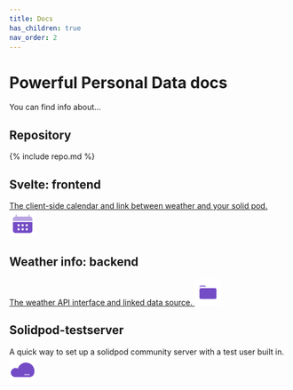 ```yaml
---
title: Docs
has_children: true
nav_order: 2
---
```


# Powerful Personal Data docs

You can find info about...

## Repository
{% include repo.md %}

## Svelte: frontend
[
    The client-side calendar and link between weather and your solid pod.
    ![Icon of a calendar to link to Svelte](../assets/icons/Calendar-Duotone.svg) 
](svelte-frontend/)

<!-- Back-end -->
## Weather info: backend
[
    The weather API interface and linked data source.
    ![Icon of a folder to link to back-end](../assets/icons/Folder-Duotone.svg) 
](backend)

<!-- Solidpod testserver -->
## Solidpod-testserver
A quick way to set up a solidpod community server with a test user built in.
![Icon of a cloud to link to solidpod-testserver](../assets/icons/Cloud-Duotone.svg)

